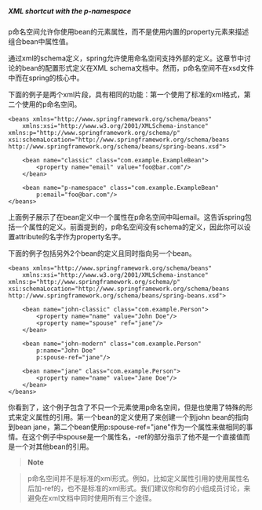 ##### XML shortcut with the p-namespace

p命名空间允许你使用bean的元素属性，而不是使用内置的property元素来描述组合bean中属性值。

通过xml的schema定义，spring允许使用命名空间支持外部的定义。这章节中讨论的bean的配置形式定义在XML schema文档中。然而，p命名空间不在xsd文件中而在spring的核心中。

下面的例子是两个xml片段，具有相同的功能：第一个使用了标准的xml格式，第二个使用的p命名空间。


```
<beans xmlns="http://www.springframework.org/schema/beans"
    xmlns:xsi="http://www.w3.org/2001/XMLSchema-instance"    xmlns:p="http://www.springframework.org/schema/p"    xsi:schemaLocation="http://www.springframework.org/schema/beans        http://www.springframework.org/schema/beans/spring-beans.xsd">
    
    <bean name="classic" class="com.example.ExampleBean">
        <property name="email" value="foo@bar.com"/>
    </bean>
    
    <bean name="p-namespace" class="com.example.ExampleBean"
        p:email="foo@bar.com"/>
</beans>
```

上面例子展示了在bean定义中一个属性在p命名空间中叫email。这告诉spring包括一个属性的定义。前面提到的，p命名空间没有schema的定义，因此你可以设置attribute的名字作为property名字。

下面的例子包括另外2个bean的定义且同时指向另一个bean。

```
<beans xmlns="http://www.springframework.org/schema/beans"
    xmlns:xsi="http://www.w3.org/2001/XMLSchema-instance"    xmlns:p="http://www.springframework.org/schema/p"    xsi:schemaLocation="http://www.springframework.org/schema/beans http://www.springframework.org/schema/beans/spring-beans.xsd">

    <bean name="john-classic" class="com.example.Person">
        <property name="name" value="John Doe"/>
        <property name="spouse" ref="jane"/>
    </bean>
    
    <bean name="john-modern" class="com.example.Person"
        p:name="John Doe"
        p:spouse-ref="jane"/>
        
    <bean name="jane" class="com.example.Person">
        <property name="name" value="Jane Doe"/>
    </bean>
</beans>
```

你看到了，这个例子包含了不只一个元素使用p命名空间，但是也使用了特殊的形式来定义属性的引用。第一个bean的定义使用了<property name="spouse" ref="jane"/>来创建一个到john bean的指向到bean jane，第二个bean使用p:spouse-ref="jane"作为一个属性来做相同的事情。在这个例子中spouse是一个属性名，-ref的部分指示了他不是一个直接值而是一个对其他bean的引用。

>**Note**

>p命名空间并不是标准的xml形式。例如，比如定义属性引用的使用属性名后加-ref的，也不是标准的xml形式。我们建议你和你的小组成员讨论，来避免在xml文档中同时使用所有三个途径。
